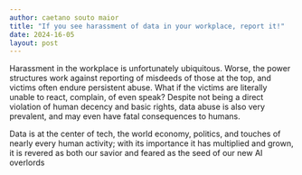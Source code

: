 ```yaml
---
author: caetano souto maior
title: "If you see harassment of data in your workplace, report it!"
date: 2024-16-05
layout: post
---
```


Harassment in the workplace is unfortunately ubiquitous. Worse, the power structures work against reporting of misdeeds of those at the top, and victims often endure persistent abuse. What if the victims are literally unable to react, complain, of even speak? Despite not being a direct violation of human decency and basic rights, data abuse is also very prevalent, and may even have fatal consequences to humans.

Data is at the center of tech, the world economy, politics, and touches of nearly every human activity; with its importance it has multiplied and grown, it is revered as both our savior and feared as the seed of our new AI overlords
